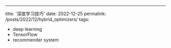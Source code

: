 ---
title: '深度学习技巧'
date: 2022-12-25
permalink: /posts/2022/12/hybrid_optimizers/
tags:
  - deep learning
  - TensorFlow
  - recommender system


